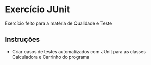 # Exercício JUnit
Exercício feito para a matéria de Qualidade e Teste

## Instruções
- Criar casos de testes automatizados com JUnit para as classes Calculadora e Carrinho do programa